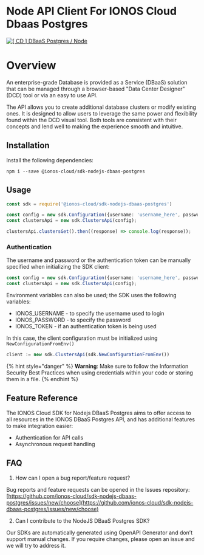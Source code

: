 # Node API Client For IONOS Cloud Dbaas Postgres
[![[ CD ] DBaaS Postgres / Node](https://github.com/ionos-cloud/sdk-resources/actions/workflows/release-dbaas-postgres-node.yml/badge.svg)](https://github.com/ionos-cloud/sdk-resources/actions/workflows/release-dbaas-postgres-node.yml)

# Overview
An enterprise-grade Database is provided as a Service (DBaaS) solution that
can be managed through a browser-based \"Data Center Designer\" (DCD) tool or
via an easy to use API.

The API allows you to create additional database clusters or modify existing
ones. It is designed to allow users to leverage the same power and
flexibility found within the DCD visual tool. Both tools are consistent with
their concepts and lend well to making the experience smooth and intuitive.

## Installation

Install the following dependencies:

```shell
npm i --save @ionos-cloud/sdk-nodejs-dbaas-postgres
```

## Usage

```typescript
const sdk = require('@ionos-cloud/sdk-nodejs-dbaas-postgres')

const config = new sdk.Configuration({username: 'username_here', password: 'password_here'});
const clustersApi = new sdk.ClustersApi(config);

clustersApi.clustersGet().then((response) => console.log(response));

```

### Authentication

The username and password or the authentication token can be manually specified when initializing the SDK client:

```typescript
const config = new sdk.Configuration({username: 'username_here', password: 'password_here'});
const clustersApi = new sdk.ClustersApi(config);
```

Environment variables can also be used; the SDK uses the following variables:

* IONOS\_USERNAME - to specify the username used to login
* IONOS\_PASSWORD - to specify the password
* IONOS\_TOKEN - if an authentication token is being used

In this case, the client configuration must be initialized using `NewConfigurationFromEnv()`

```typescript
client := new sdk.ClustersApi(sdk.NewConfigurationFromEnv())
```

{% hint style="danger" %}
**Warning**: Make sure to follow the Information Security Best Practices when using credentials within your code or storing them in a file.
{% endhint %}


## Feature Reference

The IONOS Cloud SDK for Nodejs DBaaS Postgres aims to offer access to all resources in the IONOS DBaaS Postgres API, and has additional features to make integration easier:

* Authentication for API calls
* Asynchronous request handling 

## FAQ

1. How can I open a bug report/feature request? 

Bug reports and feature requests can be opened in the Issues repository: [https://github.com/ionos-cloud/sdk-nodejs-dbaas-postgres/issues/new/choose](https://github.com/ionos-cloud/sdk-nodejs-dbaas-postgres/issues/new/choose)

2. Can I contribute to the NodeJS DBaaS Postgres SDK?

Our SDKs are automatically generated using OpenAPI Generator and don’t support manual changes. If you require changes, please open an issue and we will try to address it.

